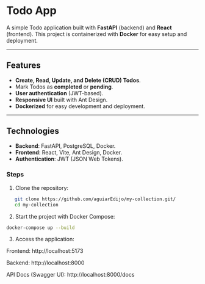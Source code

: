 # Todo App

A simple Todo application built with **FastAPI** (backend) and **React** (frontend). This project is containerized with **Docker** for easy setup and deployment.

---

## Features

- **Create, Read, Update, and Delete (CRUD) Todos**.
- Mark Todos as **completed** or **pending**.
- **User authentication** (JWT-based).
- **Responsive UI** built with Ant Design.
- **Dockerized** for easy development and deployment.

---

## Technologies

- **Backend**: FastAPI, PostgreSQL, Docker.
- **Frontend**: React, Vite, Ant Design, Docker.
- **Authentication**: JWT (JSON Web Tokens).

### Steps

1. Clone the repository:

```bash
   git clone https://github.com/aguiarEdijo/my-collection.git/
   cd my-collection
```

2. Start the project with Docker Compose:

```bash
docker-compose up --build
```

3. Access the application:

Frontend: http://localhost:5173

Backend: http://localhost:8000

API Docs (Swagger UI): http://localhost:8000/docs
